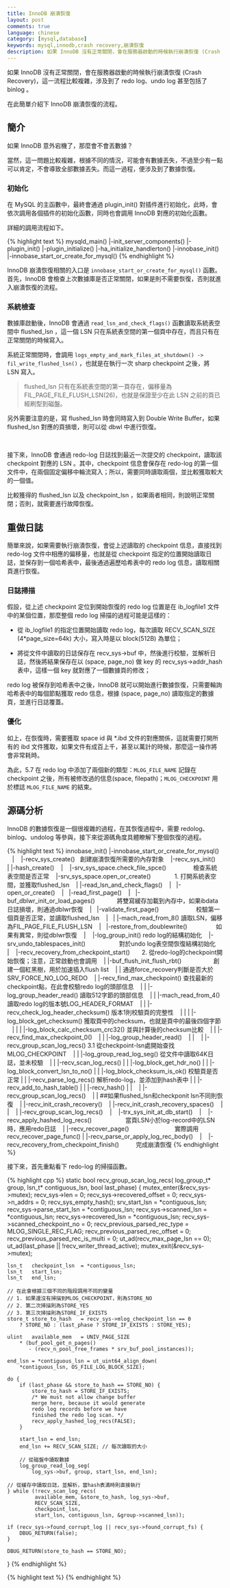 ```yaml
---
title: InnoDB 崩潰恢復
layout: post
comments: true
language: chinese
category: [mysql,database]
keywords: mysql,innodb,crash recovery,崩潰恢復
description: 如果 InnoDB 沒有正常關閉，會在服務器啟動的時候執行崩潰恢復 (Crash Recovery)，這一流程比較複雜，涉及到了 redo log、undo log 甚至包括了 binlog 。在此簡單介紹下 InnoDB 崩潰恢復的流程。
---
```


如果 InnoDB 沒有正常關閉，會在服務器啟動的時候執行崩潰恢復 (Crash Recovery)，這一流程比較複雜，涉及到了 redo log、undo log 甚至包括了 binlog 。

在此簡單介紹下 InnoDB 崩潰恢復的流程。

<!-- more -->

## 簡介

如果 InnoDB 意外宕機了，那麼會不會丟數據？

當然，這一問題比較複雜，根據不同的情況，可能會有數據丟失，不過至少有一點可以肯定，不會導致全部數據丟失。而這一過程，便涉及到了數據恢復。

### 初始化

在 MySQL 的主函數中，最終會通過 plugin_init() 對插件進行初始化，此時，會依次調用各個插件的初始化函數，同時也會調用 InnoDB 對應的初始化函數。

詳細的調用流程如下。

{% highlight text %}
mysqld_main()
 |-init_server_components()
   |-plugin_init()
     |-plugin_initialize()
       |-ha_initialize_handlerton()
         |-innobase_init()
           |-innobase_start_or_create_for_mysql()
{% endhighlight %}

InnoDB 崩潰恢復相關的入口是 ```innobase_start_or_create_for_mysql()``` 函數。首先，InnoDB 會檢查上次數據庫是否正常關閉，如果是則不需要恢復，否則就進入崩潰恢復的流程。

<!--
這裡把InnoDB的恢復過程主要劃分為兩個階段，第一階段主要依賴於redo log的恢復，而第二階段，恰恰需要binlog和undo log的共同參與，接下來，我們來具體瞭解下整個恢復的過程。
-->

### 系統檢查

數據庫啟動後，InnoDB 會通過 ```read_lsn_and_check_flags()``` 函數讀取系統表空間中 flushed_lsn ，這一個 LSN 只在系統表空間的第一個頁中存在，而且只有在正常關閉的時候寫入。

系統正常關閉時，會調用 ```logs_empty_and_mark_files_at_shutdown() -> fil_write_flushed_lsn()``` ，也就是在執行一次 sharp checkpoint 之後，將 LSN 寫入。

> flushed_lsn 只有在系統表空間的第一頁存在，偏移量為 FIL_PAGE_FILE_FLUSH_LSN(26)，也就是保證至少在此 LSN 之前的頁已經刷型到磁盤。

另外需要注意的是，寫 flushed_lsn 時會同時寫入到 Double Write Buffer，如果 flushed_lsn 對應的頁損壞，則可以從 dbwl 中進行恢復。

<br>

接下來，InnoDB 會通過 redo-log 日誌找到最近一次提交的 checkpoint，讀取該 checkpoint 對應的 LSN 。其中，checkpoint 信息會保存在 redo-log 的第一個文件中，在兩個固定偏移中輪流寫入；所以，需要同時讀取兩個，並比較獲取較大的一個值。

比較獲得的 flushed_lsn 以及 checkpoint_lsn ，如果兩者相同，則說明正常關閉；否則，就需要進行故障恢復。


## 重做日誌

簡單來說，如果需要執行崩潰恢復，會從上述讀取的 checkpoint 信息，直接找到 redo-log 文件中相應的偏移量，也就是從 checkpoint 指定的位置開始讀取日誌，並保存到一個哈希表中，最後通過遍歷哈希表中的 redo log 信息，讀取相關頁進行恢復。

### 日誌掃描

假設，從上述 checkpoint 定位到開始恢復的 redo log 位置是在 ib_logfile1 文件中的某個位置，那麼整個 redo log 掃描的過程可能是這樣的：

* 從 ib_logfile1 的指定位置開始讀取 redo log，每次讀取 RECV_SCAN_SIZE (4*page_size=64k) 大小，寫入時是以 block(512B) 為單位；

* 將從文件中讀取的日誌保存在 recv_sys->buf 中，然後進行校驗，並解析日誌，然後將結果保存在以 (space, page_no) 做 key 的 recv_sys->addr_hash 表中，這樣一個 key 就對應了一個數據頁的修改；

<!--
* 同時保存在恢復緩存中的redo信息會根據space，offset計算一個哈希值後保存到一個哈希表(recv_sys->addr_hash)中，相同的哈希值不同(space，offset)用鏈表存儲，相同的(space,offset)用列表保存，可能部分事務比較大，redo信息一個block不能保存，所以，每個body中可以用鏈表鏈接多body的值
-->

redo log 被保存到哈希表中之後，InnoDB 就可以開始進行數據恢復，只需要輪詢哈希表中的每個節點獲取 redo 信息，根據 (space, page_no) 讀取指定的數據頁，並進行日誌覆蓋。

### 優化

如上，在恢復時，需要獲取 space id 與 *.ibd 文件的對應關係，這就需要打開所有的 ibd 文件獲取，<!-- TODODO: 確認是否如此，是否有固定位置保存 sapce-id 與 ibd 文件的對應關係 -->如果文件有成百上千，甚至以萬計的時候，那麼這一操作將會非常耗時。

為此，5.7 在 redo log 中添加了兩個新的類型：```MLOG_FILE_NAME``` 記錄在 checkpoint 之後，所有被修改過的信息(space, filepath)；```MLOG_CHECKPOINT``` 用於標誌 ```MLOG_FILE_NAME``` 的結束。

<!--
上面兩種redo log類型的添加，完美解決了前面遺留的問題，redo log中保存了後續需要恢復的space和filepath對，所以，在恢復的時候，只需要從checkpoint的位置往後掃描到MLOG_CHECKPOINT的位置，這樣就能獲取到需要恢復的space和filepath，在恢復過程中，只需要打開這些ibd文件即可，當然由於space和filepath的對應關係通過redo存了下來，恢復的時候也不再依賴數據字典。
這裡需要強調的一點就是MLOG_CHECKPOINT在每個checkpoint點中最多隻存在一次，如果出現多次MLOG_CHECKPOINT類型的日誌，則說明redo已經損壞，InnoDB會報錯。最多存在一次，那麼會不會有不存在的情況？答案是肯定的，在每次checkpoint過後，如果沒有發生數據更新，那麼MLOG_CHECKPOINT就不會被記錄。所以只要簡單查找下redo log最新一個checkpoint後的MLOG_CHECKPOINT是否存在，就能判定上次MySQL是否正常關機。5.7版本的MySQL在InnoDB進行恢復的時候，也正是這樣做的，MySQL 5.7在進行恢復的時候，一般情況下需要進行最多3次的redo log掃描：

    第一次redo log的掃描，主要是查找MLOG_CHECKPOINT，不進行redo log的解析，如果沒有找到MLOG_CHECKPOINT，則說明InnoDB不需要進行recovery，後面的兩次掃描可以省略，如果找到了MLOG_CHECKPOINT，則獲取MLOG_FILE_NAME到指定列表，後續只需打開該鏈表中的表空間即可。
    第二次掃描是在第一次找到MLOG_CHECKPOINT基礎之上進行的，該次掃描會把redo log解析到哈希表中，如果掃描完整個文件，哈希表還沒有被填滿，則不需要第三次掃描，直接進行recovery就結束
    第三次掃描是在第二次基礎上進行的，第二次掃描把哈希表填滿後，還有redo log剩餘，則需要循環進行掃描，哈希表滿後立即進行recovery，直到所有的redo log被apply完為止。

redo log全部被解析並且apply完成，整個InnoDB recovery的第一階段也就結束了，在該階段中，所有已經被記錄到redo log但是沒有完成數據刷盤的記錄都被重新落盤。然而，InnoDB單靠redo log的恢復是不夠的，這樣還是有可能會丟失數據(或者說造成主從數據不一致)，因為在事務提交過程中，寫binlog和寫redo log提交是兩個過程，寫binlog在前而redo提交在後，如果MySQL寫完binlog後，在redo提交之前發生了宕機，這樣就會出現問題：binlog中已經包含了該條記錄，而redo沒有持久化。binlog已經落盤就意味著slave上可以apply該條數據，redo沒有持久化則代表了master上該條數據並沒有落盤，也不能通過redo進行恢復。這樣就造成了主從數據的不一致，換句話說主上丟失了部分數據，那麼MySQL又是如何保證在這樣的情況下，數據還是一致的？這就需要進行第二階段恢復。
-->



## 源碼分析

InnoDB 的數據恢復是一個很複雜的過程，在其恢復過程中，需要 redolog、binlog、undolog 等參與，接下來從源碼角度具體瞭解下整個恢復的過程。

{% highlight text %}
innobase_init()
 |-innobase_start_or_create_for_mysql()
   |
   |-recv_sys_create()   創建崩潰恢復所需要的內存對象
   |-recv_sys_init()
   | |-hash_create()
   |
   |-srv_sys_space.check_file_spce()                檢查系統表空間是否正常
   |-srv_sys_space.open_or_create()              1. 打開系統表空間，並獲取flushed_lsn
   | |-read_lsn_and_check_flags()
   |   |-open_or_create()
   |   |-read_first_page()
   |   |-buf_dblwr_init_or_load_pages()             將雙寫緩存加載到內存中，如果ibdata日誌損壞，則通過dblwr恢復
   |   |-validate_first_page()                      校驗第一個頁是否正常，並讀取flushed_lsn
   |   | |-mach_read_from_8()                       讀取LSN，偏移為FIL_PAGE_FILE_FLUSH_LSN
   |   |-restore_from_doublewrite()                 如果有異常，則從dblwr恢復
   |
   |-log_group_init()                               redo log的結構初始化
   |-srv_undo_tablespaces_init()                    對於undo log表空間恢復結構初始化
   |
   |-recv_recovery_from_checkpoint_start()       2. 從redo-log的checkpoint開始恢復；注意，正常啟動也會調用
   | |-buf_flush_init_flush_rbt()                   創建一個紅黑樹，用於加速插入flush list
   | |                                              通過force_recovery判斷是否大於SRV_FORCE_NO_LOG_REDO
   | |-recv_find_max_checkpoint()                   查找最新的checkpoint點，在此會校驗redo log的頭部信息
   | | |-log_group_header_read()                    讀取512字節的頭部信息
   | | |-mach_read_from_4()                         讀取redo log的版本號LOG_HEADER_FORMAT
   | | |-recv_check_log_header_checksum()           版本1則校驗頁的完整性
   | | | |-log_block_get_checksum()                 獲取頁中的checksum，也就是頁中的最後四個字節
   | | | |-log_block_calc_checksum_crc32()          並與計算後的checksum比較
   | | |-recv_find_max_checkpoint_0()
   | |   |-log_group_header_read()
   | |
   | |-recv_group_scan_log_recs()                3.1 從checkpoint-lsn處開始查找MLOG_CHECKPOINT
   | | |-log_group_read_log_seg()                   從文件中讀取64K日誌，並未校驗
   | | |-recv_scan_log_recs()
   | |   |-log_block_get_hdr_no()
   | |   |-log_block_convert_lsn_to_no()
   | |   |-log_block_checksum_is_ok()               校驗頁是否正常
   | |   |-recv_parse_log_recs()                    解析redo-log，並添加到hash表中
   | |     |-recv_add_to_hash_table()
   | |       |-recv_hash()
   | |
   | |-recv_group_scan_log_recs()
   | |                                              ##如果flushed_lsn和checkponit lsn不同則恢復
   | |-recv_init_crash_recovery()
   | |-recv_init_crash_recovery_spaces()
   | |
   | |-recv_group_scan_log_recs()
   |
   |-trx_sys_init_at_db_start()
   |
   |-recv_apply_hashed_log_recs()                    當頁LSN小於log-record中的LSN時，應用redo日誌
   | |-recv_recover_page()                           實際調用recv_recover_page_func()
   |   |-recv_parse_or_apply_log_rec_body()
   |
   |-recv_recovery_from_checkpoint_finish()          完成崩潰恢復
{% endhighlight %}

<!--
fil_op_write_log() 些日誌

fil_names_write()  寫入MLOG_FILE_NAME
fil_name_write()
fil_op_write_log()
-->

接下來，首先重點看下 redo-log 的掃描函數。

{% highlight cpp %}
static bool recv_group_scan_log_recs(
    log_group_t*    group,
    lsn_t*      contiguous_lsn,
    bool        last_phase)
{
    mutex_enter(&recv_sys->mutex);
    recv_sys->len = 0;
    recv_sys->recovered_offset = 0;
    recv_sys->n_addrs = 0;
    recv_sys_empty_hash();
    srv_start_lsn = *contiguous_lsn;
    recv_sys->parse_start_lsn = *contiguous_lsn;
    recv_sys->scanned_lsn = *contiguous_lsn;
    recv_sys->recovered_lsn = *contiguous_lsn;
    recv_sys->scanned_checkpoint_no = 0;
    recv_previous_parsed_rec_type = MLOG_SINGLE_REC_FLAG;
    recv_previous_parsed_rec_offset = 0;
    recv_previous_parsed_rec_is_multi = 0;
    ut_ad(recv_max_page_lsn == 0);
    ut_ad(last_phase || !recv_writer_thread_active);
    mutex_exit(&recv_sys->mutex);

    lsn_t   checkpoint_lsn  = *contiguous_lsn;
    lsn_t   start_lsn;
    lsn_t   end_lsn;

    // 在此會根據三個不同的階段調用不同的變量
    // 1. 如果還沒有掃描到MLOG_CHECKPOINT，則為STORE_NO
    // 2. 第二次掃描則為STORE_YES
    // 3. 第三次掃描則為STORE_IF_EXISTS
    store_t store_to_hash   = recv_sys->mlog_checkpoint_lsn == 0
        ? STORE_NO : (last_phase ? STORE_IF_EXISTS : STORE_YES);

    ulint   available_mem   = UNIV_PAGE_SIZE
        * (buf_pool_get_n_pages()
           - (recv_n_pool_free_frames * srv_buf_pool_instances));

    end_lsn = *contiguous_lsn = ut_uint64_align_down(
        *contiguous_lsn, OS_FILE_LOG_BLOCK_SIZE);

    do {
        if (last_phase && store_to_hash == STORE_NO) {
            store_to_hash = STORE_IF_EXISTS;
            /* We must not allow change buffer
            merge here, because it would generate
            redo log records before we have
            finished the redo log scan. */
            recv_apply_hashed_log_recs(FALSE);
        }

        start_lsn = end_lsn;
        end_lsn += RECV_SCAN_SIZE; // 每次讀取的大小

        // 從磁盤中讀取數據
        log_group_read_log_seg(
            log_sys->buf, group, start_lsn, end_lsn);

    // 從緩存中讀取日誌，並解析，當hash表滿時則直接執行
    } while (!recv_scan_log_recs(
             available_mem, &store_to_hash, log_sys->buf,
             RECV_SCAN_SIZE,
             checkpoint_lsn,
             start_lsn, contiguous_lsn, &group->scanned_lsn));

    if (recv_sys->found_corrupt_log || recv_sys->found_corrupt_fs) {
        DBUG_RETURN(false);
    }

    DBUG_RETURN(store_to_hash == STORE_NO);
}
{% endhighlight %}




<!--
## 參考

InnoDB recovery詳細流程，通過圖畫出恢復的流程
http://www.sysdb.cn/index.php/2016/01/14/innodb-recovery/

MySQL · 引擎特性 · MySQL5.7 崩潰恢復優化
https://yq.aliyun.com/articles/64677

MySQL redo log及recover過程淺析
http://www.cnblogs.com/liuhao/p/3714012.html

MySQL系列：innodb源碼分析之redolog恢復
http://www.2cto.com/database/201501/369079.html

[MySQL學習] Innodb崩潰恢復流程
http://mysqllover.com/?p=376
-->


{% highlight text %}
{% endhighlight %}
